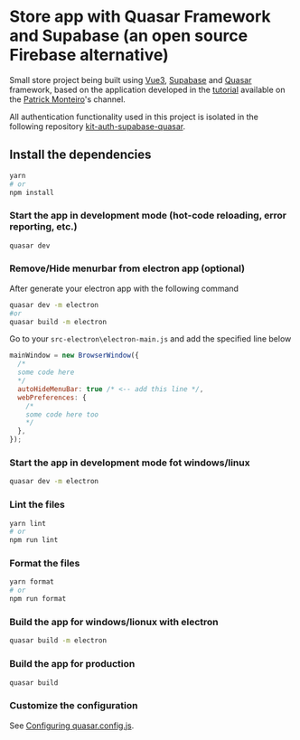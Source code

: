 # Store app with Quasar Framework and Supabase (an open source Firebase alternative)

Small store project being built using [Vue3](https://vuejs.org/), [Supabase](https://supabase.com/docs/) and [Quasar](https://quasar.dev/) framework, based on the application developed in the [tutorial](https://www.youtube.com/playlist?list=PLBjvYfV_TvwIfgvouZCaLtgjYdrWQL02d) available on the [Patrick Monteiro](https://www.youtube.com/c/PatrickMonteiroEng)'s channel.  

All authentication functionality used in this project is isolated in the following repository [kit-auth-supabase-quasar](https://github.com/silv4b/kit-auth-supabase-quasar).  

## Install the dependencies

```bash
yarn
# or
npm install
```

### Start the app in development mode (hot-code reloading, error reporting, etc.)

```bash
quasar dev
```

### Remove/Hide menurbar from electron app (optional)

After generate your electron app with the following command

```bash
quasar dev -m electron
#or
quasar build -m electron
```

Go to your `src-electron\electron-main.js` and add the specified line below

```javascript
mainWindow = new BrowserWindow({
  /*
  some code here
  */
  autoHideMenuBar: true /* <-- add this line */,
  webPreferences: {
    /*
    some code here too
    */
  },
});
```

### Start the app in development mode fot windows/linux

```bash
quasar dev -m electron
```

### Lint the files

```bash
yarn lint
# or
npm run lint
```

### Format the files

```bash
yarn format
# or
npm run format
```

### Build the app for windows/lionux with electron

```bash
quasar build -m electron
```

### Build the app for production

```bash
quasar build
```

### Customize the configuration

See [Configuring quasar.config.js](https://v2.quasar.dev/quasar-cli-webpack/quasar-config-js).
